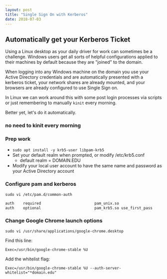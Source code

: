```yaml
---
layout: post
title: "Single Sign On with Kerberos"
date: 2018-07-03
---
```

## Automatically get your Kerberos Ticket
Using a Linux desktop as your daily driver for work can sometimes be a challenge.  Windows users get all sorts of helpful configurations applied to their machines by default because they are "joined" to the domain.
 
When logging into any Windows machine on the domain you use your Active Directory credentials and are automatically presented with a kerberos ticket, your network shares are already mounted, and your browsers are already configured to use Single Sign on. 

In Linux we can work around this with some post login processes via scripts or just remembering to manually `kinit` every morning.

Better yet, let's do it automatically. 
 
### no need to kinit every morning
### Prep work
* `sudo apt install -y krb5-user libpam-krb5`
* Set your default realm when prompted, or modify /etc/krb5.conf
  * default realm = DOMAIN.EDU
* Modify your local user account to have the same name and password as your Active Directory account
 
### Configure pam and kerberos
`sudo vi /etc/pam.d/common-auth`
```bash
auth    required                        pam_unix.so
auth    optional                        pam_krb5.so use_first_pass
```
### Change Google Chrome launch options
`sudo vi /usr/share/applications/google-chrome.desktop`

Find this line:
 
 `Exec=/usr/bin/google-chrome-stable %U`

Add the whitelist flag:

  `Exec=/usr/bin/google-chrome-stable %U --auth-server-whitelist="*domain.edu"`
